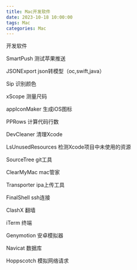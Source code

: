 ```yaml
---
title: Mac开发软件
date: 2023-10-18 10:00:00
tags: Mac
categories: Mac
---
```


开发软件

<!-- more -->

SmartPush   测试苹果推送

JSONExport  json转模型（oc,swift,java）

Sip         识别颜色

xScope      测量尺码

appIconMaker 生成iOS图标

PPRows      计算代码行数

DevCleaner  清理Xcode

LsUnusedResources 检测Xcode项目中未使用的资源

SourceTree  git工具

ClearMyMac  mac管家

Transporter ipa上传工具

FinalShell  ssh连接

ClashX      翻墙

iTerm       终端

Genymotion  安卓模拟器

Navicat     数据库

Hoppscotch  模拟网络请求
